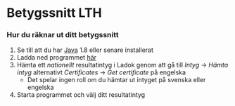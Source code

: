 # Betygssnitt LTH
### Hur du räknar ut ditt betygssnitt
1. Se till att du har [Java](https://www.java.com/en/) 1.8 eller senare installerat
2. Ladda ned programmet [här](https://github.com/Isterdam/Betygssnitt-LTH/raw/main/Betyg.jar)
3. Hämta ett *nationellt* resultatintyg i Ladok genom att gå till *Intyg* &#8594; *Hämta intyg* alternativt *Certificates* &#8594; *Get certificate* på engelska
    - Det spelar ingen roll om du hämtar ut intyget på svenska eller engelska
4. Starta programmet och välj ditt resultatintyg
